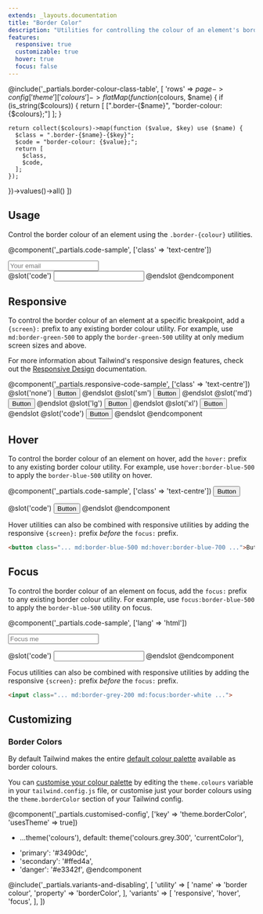 ```yaml
---
extends: _layouts.documentation
title: "Border Color"
description: "Utilities for controlling the colour of an element's borders."
features:
  responsive: true
  customizable: true
  hover: true
  focus: false
---
```


@include('_partials.border-colour-class-table', [
  'rows' => $page->config['theme']['colours']->flatMap(function ($colours, $name) {
    if (is_string($colours)) {
      return [
        [".border-{$name}", "border-colour: {$colours};"]
      ];
    }

    return collect($colours)->map(function ($value, $key) use ($name) {
      $class = ".border-{$name}-{$key}";
      $code = "border-colour: {$value};";
      return [
        $class,
        $code,
      ];
    });
  })->values()->all()
])

## Usage

Control the border colour of an element using the `.border-{colour}` utilities.

@component('_partials.code-sample', ['class' => 'text-centre'])
<div class="max-w-xs w-full mx-auto">
  <input class="border border-red-500 bg-white text-grey-900 appearance-none block w-full text-grey-900 border rounded py-3 px-4 focus:outline-none" placeholder="Your email">
</div>
@slot('code')
<input class="border border-red-500 ...">
@endslot
@endcomponent

## Responsive

To control the border colour of an element at a specific breakpoint, add a `{screen}:` prefix to any existing border colour utility. For example, use `md:border-green-500` to apply the `border-green-500` utility at only medium screen sizes and above.

For more information about Tailwind's responsive design features, check out the [Responsive Design](/docs/responsive-design) documentation.

@component('_partials.responsive-code-sample', ['class' => 'text-centre'])
@slot('none')
<button class="border-2 border-blue-500 bg-transparent text-blue-700 py-2 px-4 font-semibold rounded">
  Button
</button>
@endslot
@slot('sm')
<button class="border-2 border-green-500 bg-transparent text-green-700 py-2 px-4 font-semibold rounded">
  Button
</button>
@endslot
@slot('md')
<button class="border-2 border-indigo-500 bg-transparent text-indigo-700 py-2 px-4 font-semibold rounded">
  Button
</button>
@endslot
@slot('lg')
<button class="border-2 border-red-500 bg-transparent text-red-700 py-2 px-4 font-semibold rounded">
  Button
</button>
@endslot
@slot('xl')
<button class="border-2 border-black bg-transparent text-grey-900 py-2 px-4 font-semibold rounded">
  Button
</button>
@endslot
@slot('code')
<button class="none:border-blue-500 sm:border-green-500 md:border-indigo-500 lg:border-red-500 xl:border-black ...">
  Button
</button>
@endslot
@endcomponent

## Hover

To control the border colour of an element on hover, add the `hover:` prefix to any existing border colour utility. For example, use `hover:border-blue-500` to apply the `border-blue-500` utility on hover.

@component('_partials.code-sample', ['class' => 'text-centre'])
<button class="border-2 border-blue-500 hover:border-red-500 bg-transparent text-blue-700 hover:text-red-700 py-2 px-4 font-semibold rounded">
  Button
</button>

@slot('code')
<button class="border-2 border-blue-500 hover:border-red-500 ...">
  Button
</button>
@endslot
@endcomponent

Hover utilities can also be combined with responsive utilities by adding the responsive `{screen}:` prefix *before* the `focus:` prefix.

```html
<button class="... md:border-blue-500 md:hover:border-blue-700 ...">Button</button>
```

## Focus

To control the border colour of an element on focus, add the `focus:` prefix to any existing border colour utility. For example, use `focus:border-blue-500` to apply the `border-blue-500` utility on focus.

@component('_partials.code-sample', ['lang' => 'html'])
<div class="max-w-xs w-full mx-auto">
  <input class="border border-grey-400 focus:border-blue-500 bg-white text-grey-900 appearance-none inline-block w-full text-grey-900 border rounded py-3 px-4 focus:outline-none" placeholder="Focus me">
</div>

@slot('code')
<input class="border-grey-400 focus:border-blue-500 ...">
@endslot
@endcomponent

Focus utilities can also be combined with responsive utilities by adding the responsive `{screen}:` prefix *before* the `focus:` prefix.

```html
<input class="... md:border-grey-200 md:focus:border-white ...">
```

## Customizing

### Border Colors

By default Tailwind makes the entire [default colour palette](/docs/customising-colours#default-colour-palette) available as border colours.

You can [customise your colour palette](/docs/colours#customising) by editing the `theme.colours` variable in your `tailwind.config.js` file, or customise just your border colours using the `theme.borderColor` section of your Tailwind config.

@component('_partials.customised-config', ['key' => 'theme.borderColor', 'usesTheme' => true])
- ...theme('colours'),
  default: theme('colours.grey.300', 'currentColor'),
+ 'primary': '#3490dc',
+ 'secondary': '#ffed4a',
+ 'danger': '#e3342f',
@endcomponent

@include('_partials.variants-and-disabling', [
    'utility' => [
        'name' => 'border colour',
        'property' => 'borderColor',
    ],
    'variants' => [
        'responsive',
        'hover',
        'focus',
    ],
])
